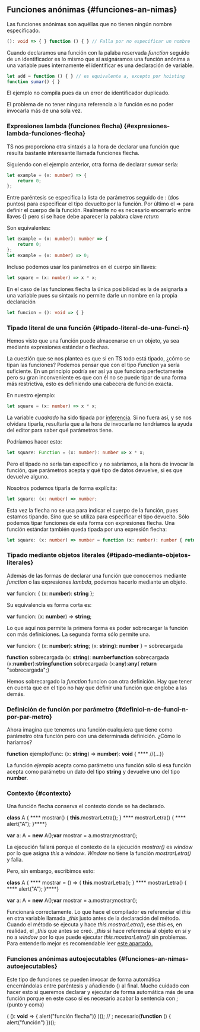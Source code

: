 ## Funciones anónimas {#funciones-an-nimas}

Las funciones anónimas son aquéllas que no tienen ningún nombre especificado.

```ts
(): void => { } function () { } // Falla por no especificar un nombre
```

Cuando declaramos una función con la palaba reservada _function_ seguido de un identificador es lo mismo que si asignáramos una función anónima a una variable pues internamente el identificar es una declaración de variable.

```ts
let add = function () { } // es equivalente a, excepto por hoisting
function sumar() { } 
```

El ejemplo no compila pues da un error de identificador duplicado.

El problema de no tener ninguna referencia a la función es no poder invocarla más de una sola vez.

### Expresiones lambda (funciones flecha) {#expresiones-lambda-funciones-flecha}

TS nos proporciona otra sintaxis a la hora de declarar una función que resulta bastante interesante llamada funciones flecha.

Siguiendo con el ejemplo anterior, otra forma de declarar _sumar_ sería:

```ts
let example = (x: number) => {
    return 0;
};
```

Entre paréntesis se especifica la lista de parámetros seguido de : (dos puntos) para especificar el tipo devuelto por la función. Por último el => para definir el cuerpo de la función. Realmente no es necesario encerrarlo entre llaves {} pero si se hace debe aparecer la palabra clave _return_

Son equivalentes:

```ts
let example = (x: number): number => {
    return 0;
};
let example = (x: number) => 0;
```

Incluso podemos usar los parámetros en el cuerpo sin llaves:

```ts
let square = (x: number) => x * x;
```

En el caso de las funciones flecha la única posibilidad es la de asignarla a una variable pues su sintaxis no permite darle un nombre en la propia declaración

```ts
let funcion = (): void => { }
```


### Tipado literal de una función {#tipado-literal-de-una-funci-n}

Hemos visto que una función puede almacenarse en un objeto, ya sea mediante expresiones estándar o flechas.

La cuestión que se nos plantea es que si en TS todo está tipado, ¿cómo se tipan las funciones? Podemos pensar que con el tipo _Function_ ya sería suficiente. En un principio podría ser así ya que funciona perfectamente pero su gran inconveniente es que con él no se puede tipar de una forma más restrictiva, esto es definiendo una cabecera de función exacta.

En nuestro ejemplo:

```ts
let square = (x: number) => x * x;
```

La variable _cuadrado_ ha sido tipada por [inferencia](../tipos/inferencia_de_tipos.md#expresiones-tipadas-por-el-contexto). Si no fuera así, y se nos olvidara tiparla, resultaría que a la hora de invocarla no tendríamos la ayuda del editor para saber qué parámetros tiene.

Podríamos hacer esto:

```ts
let square: Function = (x: number): number => x * x;
```

Pero el tipado no sería tan específico y no sabríamos, a la hora de invocar la función, que parámetros acepta y qué tipo de datos devuelve, si es que devuelve alguno.

Nosotros podemos tiparla de forma explícita:

```ts
let square: (x: number) => number;
```

Esta vez la flecha no se usa para indicar el cuerpo de la función, pues estamos tipando. Sino que se utiliza para especificar el tipo devuelto. Sólo podemos tipar funciones de esta forma con expresiones flecha. Una función estándar también queda tipada por una expresión flecha:

```ts
let square: (x: number) => number = function (x: number): number { return x * x }
```

### Tipado mediante objetos literales {#tipado-mediante-objetos-literales}

Además de las formas de declarar una función que conocemos mediante _function_ o las expresiones _lambda_, podemos hacerlo mediante un objeto.

**var** funcion: { (x: **number**): **string** };

Su equivalencia es forma corta es:

**var** funcion: (x: **number**) => **string**;

Lo que aquí nos permite la primera forma es poder sobrecargar la función con más definiciones. La segunda forma sólo permite una.

**var** funcion: { (x: **number**): **string**; (x: **string**): **number** } = sobrecargada

**function** sobrecargada (x: **string**): **numberfunction** sobrecargada (x:**number**):**stringfunction** sobrecargada (x:**any**):**any**{ **return** "sobrecargada";}

Hemos sobrecargado la _function_ funcion con otra definición. Hay que tener en cuenta que en el tipo no hay que definir una función que englobe a las demás.

### Definición de función por parámetro {#definici-n-de-funci-n-por-par-metro}

Ahora imagina que tenemos una función cualquiera que tiene como parámetro otra función pero con una determinada definición. ¿Cómo lo haríamos?

**function** ejemplo(func: (x: **string**) => **number**): **void** { **** //(...)}

La función _ejemplo_ acepta como parámetro una función sólo si esa función acepta como parámetro un dato del tipo **string** y devuelve uno del tipo **number**.

### Contexto {#contexto}

Una función flecha conserva el contexto donde se ha declarado.

**class** A { **** mostrar() { **this**.mostrarLetra(); } **** mostrarLetra() { **** alert("A"); }****}

**var** a: A = **new** A();**var** mostrar = a.mostrar;mostrar();

La ejecución fallará porque el contexto de la ejecución _mostrar()_ es _window_ por lo que asigna _this_ a _window_. _Window_ no tiene la función _mostrarLetra()_ y falla.

Pero, sin embargo, escribimos esto:

**class** A { **** mostrar = () => { **this**.mostrarLetra(); } **** mostrarLetra() { **** alert("A"); }****}

**var** a: A = **new** A();**var** mostrar = a.mostrar;mostrar();

Funcionará correctamente. Lo que hace el compilador es referenciar el _this_ en otra variable llamada __this_ justo antes de la declaración del método. Cuando el método se ejecuta y hace _this.mostrarLetra()_, ese _this_ es, en realidad, el __this_ que antes se creó. __this_ sí hace referencia al objeto en sí y no a _window_ por lo que puede ejecutar _this.mostrarLetra()_ sin problemas. Para entenderlo mejor es recomendable leer [este apartado.](../clases/estado_y_comportamiento.md#operador-this)

### Funciones anónimas autoejecutables {#funciones-an-nimas-autoejecutables}

Este tipo de funciones se pueden invocar de forma automática encerrándolas entre paréntesis y añadiendo () al final. Mucho cuidado con hacer esto si queremos declarar y ejecutar de forma automática más de una función porque en este caso sí es necesario acabar la sentencia con ; (punto y coma)

( (): **void** => { alert("función flecha")} )(); // ; necesario(**function** () { alert("función") })();